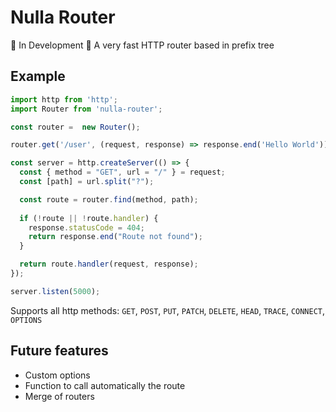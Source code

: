 # Nulla Router

:construction: In Development :construction: A very fast HTTP router based in prefix tree

## Example
```js
import http from 'http';
import Router from 'nulla-router';

const router =  new Router();

router.get('/user', (request, response) => response.end('Hello World'));

const server = http.createServer(() => {
  const { method = "GET", url = "/" } = request;
  const [path] = url.split("?");

  const route = router.find(method, path);
  
  if (!route || !route.handler) {
    response.statusCode = 404;
    return response.end("Route not found");
  }

  return route.handler(request, response);
});

server.listen(5000);
```

Supports all http methods: `GET`, `POST`, `PUT`, `PATCH`, `DELETE`, `HEAD`, `TRACE`, `CONNECT`, `OPTIONS`

## Future features

- Custom options
- Function to call automatically the route
- Merge of routers
